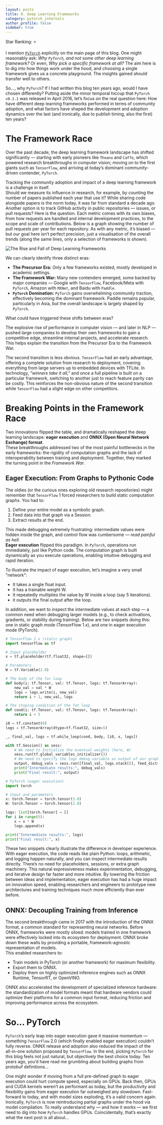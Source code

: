 ```yaml
---
layout: posts
title: 0. Deep Learning Frameworks
category: pytorch_internals
author_profile: false
sidebar: true
---
```


Star Ranking: ⭐

I mention [`PyTorch`](https://pytorch.org/) explicitly on the main page of this blog. One might
reasonably ask: *Why `PyTorch`, and not some other deep learning framework?* Or even, *Why pick a
specific framework at all?* The aim here is to dig into how things work under the hood, and choosing
a single framework gives us a concrete playground. The insights gained should transfer well to
others.

So..., why `PyTorch`? If I had written this blog ten years ago, would I have chosen differently?
Putting aside the minor temporal hiccup that `PyTorch` `v0.1.1` was released in April 2016, let’s
focus on the real question here: How have different deep learning frameworks performed in terms of
community adoption, and what factors have shaped the development and adoption dynamics over the last
(and ironically, due to publish timing, also the first) ten years?

# The Framework Race

Over the past decade, the deep learning framework landscape has shifted significantly — starting
with early pioneers like `Theano` and `Caffe`, which powered research breakthroughs in computer
vision; moving on to the first giants such as `TensorFlow`, and arriving at today’s dominant
community-driven contender, `PyTorch`.

Tracking the community adoption and impact of a deep learning framework is a challenge in
itself.<br> Should we measure its influence in research, for example, by counting the number of
papers published each year that use it? While sharing code alongside papers is the norm today, it
was far from standard a decade ago.<br> Another option is to track GitHub activity in public
repositories — issues, or pull requests? Here is the question. Each metric comes with its own
biases, from how requests are handled and internal development practices, to the scope and scale of
contributions. Below is a graph showing the number of pull requests per year for each repository. As
with any metric, it’s biased — but our goal here isn’t perfect precision, just a visualisation of
the overall trends (along the same lines, only a selection of frameworks is shown).

![The Rise and Fall of Deep Learning Frameworks](/assets/images/frameworks_prs_eras.png)

We can clearly identify three distinct eras:

- **The Precursor Era:** Only a few frameworks existed, mostly developed in academic settings.
- **The Framework War:** Many new contenders emerged, some backed by major companies — Google with
  `TensorFlow`, Facebook/Meta with `PyTorch`, Amazon with `MXNet`, and Baidu with `Paddle`.
- **`PyTorch` Domination:** `PyTorch` gains overwhelming community traction, effectively becoming
  the dominant framework. Paddle remains popular, particularly in Asia, but the overall landscape is
  largely shaped by `PyTorch`.

What could have triggered these shifts between eras?

The explosive rise of performance in computer vision — and later in NLP — pushed large companies to
develop their own frameworks to gain a competitive edge, streamline internal projects, and
accelerate research. This helps explain the transition from the Precursor Era to the Framework War.

The second transition is less obvious. `TensorFlow` had an early advantage, offering a complete
solution from research to deployment, covering everything from large servers up to embedded devices
with TFLite. In technology, *“winners take it all,”* and once a full pipeline is built on a
particular framework, switching to another just to reach feature parity can be costly. This
reinforces the non-obvious nature of the second transition while `TensorFlow` had a slight edge on
other competitors.

# Breaking Points in the Framework Race

Two innovations flipped the table, and dramatically reshaped the deep learning landscape: **eager
execution** and **ONNX (Open Neural Network Exchange) format**. <br> These breakthroughs addressed
two of the most painful bottlenecks in the early frameworks: the rigidity of computation graphs and
the lack of interoperability between training and deployment. Together, they marked the turning
point in the *Framework War*.

## Eager Execution: From Graphs to Pythonic Code

The oldies (or the curious ones exploring old research repositories) might remember that
`TensorFlow` 1 forced researchers to build static computation graphs. You had to:

1. Define your entire model as a symbolic graph.
2. Feed data into that graph via a Session.
3. Extract results at the end.

This made debugging extremely frustrating: intermediate values were hidden inside the graph, and
control flow was cumbersome — *read painful as hell*. <br> **Eager execution** flipped this
paradigm. In `PyTorch`, operations run immediately, just like Python code. The computation graph is
built dynamically as you execute operations, enabling intuitive debugging and rapid iteration.

To illustrate the impact of eager execution, let’s imagine a very small "network":

- It takes a single float input.
- It has a trainable weight W.
- It repeatedly multiplies the value by W inside a loop (say 5 iterations).
- it outputs the final output after the loop.

In addition, we want to inspect the intermediate values at each step — a common need when debugging
larger models (e.g., to check activations, gradients, or stability during training). Below are two
snippets doing this: one in static graph mode (TensorFlow 1.x), and one in eager execution mode
(PyTorch).

```python
# TensorFlow 1.x (static graph)
import tensorflow as tf

# Input placeholder
x = tf.placeholder(tf.float32, shape=[])

# Parameters
W = tf.Variable(2.0)

# The body of the for loop
def body(i: tf.Tensor, val: tf.Tensor, logs: tf.TensorArray):
    new_val = val * W
    logs = logs.write(i, new_val)
    return i + 1, new_val, logs

# The stoping condition of the fot loop
def cond(i: tf.Tensor, val: tf.Tensor, logs: tf.TensorArray):
    return i < 5

i0 = tf.constant(0)
logs = tf.TensorArray(dtype=tf.float32, size=5)

_, final_val, logs = tf.while_loop(cond, body, [i0, x, logs])

with tf.Session() as sess:
    # We need to Initialize the eventual weights (here, W)
    sess.run(tf.global_variables_initializer())
    # We need to specify the logs debug variable as output of our graph
    output, debug_vals = sess.run([final_val, logs.stack()], feed_dict={x: 3.0})
    print("Intermediate results:", debug_vals)
    print("Final result:", output)
```

```python
# PyTorch (eager execution)
import torch

# Input and parameters
x: torch.Tensor = torch.tensor(3.0)
W: torch.Tensor = torch.tensor(2.0)

logs: list[torch.Tensor] = []
for i in range(5):
    x = x * W
    logs.append(x)

print("Intermediate results:", logs)
print("Final result:", x)
```

These two snippets clearly illustrate the difference in developer experience. With eager execution,
the code reads like plain Python: loops, arithmetic, and logging happen naturally, and you can
inspect intermediate results directly. There’s no need for placeholders, sessions, or extra graph
machinery. This natural expressiveness makes experimentation, debugging, and iterative design far
faster and more intuitive. By lowering the friction between ideas and implementation, eager
execution has had a huge impact on innovation speed, enabling researchers and engineers to prototype
new architectures and training techniques much more efficiently than ever before.

## ONNX: Decoupling Training from Inference

The second breakthrough came in 2017 with the introduction of the ONNX format, a common standard for
representing neural networks. Before ONNX, frameworks were mostly siloed: models trained in one
framework were effectively locked into its ecosystem for deployment. ONNX broke down these walls by
providing a portable, framework-agnostic representation of models.<br> This enabled researchers to:

- Train models in PyTorch (or another framework) for maximum flexibility.
- Export them to ONNX.
- Deploy them on highly optimized inference engines such as ONNX Runtime, TensorRT, or OpenVINO.

ONNX also accelerated the development of specialized inference hardware: the standardization of
model formats meant that hardware vendors could optimize their platforms for a common input format,
reducing friction and improving performance across the ecosystem.

# So... PyTorch

`PyTorch`’s early leap into eager execution gave it massive momentum — something `TensorFlow` 2.0
(which finally enabled eager execution) couldn’t fully reverse. ONNX release and adoption also
reduced the impact of the all-in-one solution proposed by `TensorFlow`. In the end, picking
`PyTorch` for this blog feels not just natural, but objectively the best choice today. Ten years
ago, you’d have read me grumbling about building graphs from protobuf definitions…

One might wonder if moving from a full pre-defined graph to eager execution could hurt compute
speed, especially on GPUs. Back then, GPUs and CUDA kernels weren’t as performant as today, but the
productivity and flexibility gains from eager execution far outweighed any slowdown. Fast-forward to
today, and with model sizes exploding, it’s a valid concern again.<br> Ironically, `PyTorch` is now
reintroducing partial graphs under the hood via model compilation. To really understand why — and
how it works — we first need to dig into how `PyTorch` handles GPUs. Coincidentally, that’s exactly
what the next post is all about…
